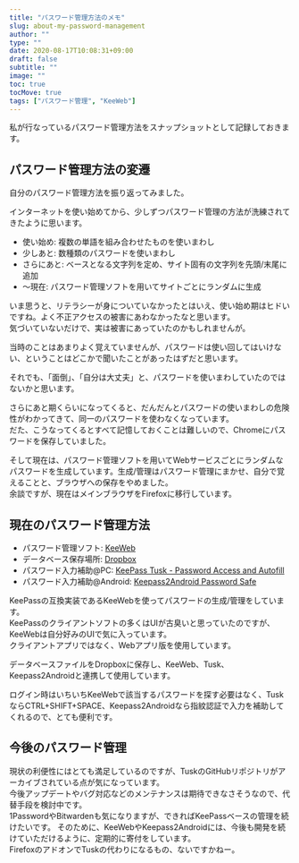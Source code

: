 ```yaml
---
title: "パスワード管理方法のメモ"
slug: about-my-password-management
author: ""
type: ""
date: 2020-08-17T10:08:31+09:00
draft: false
subtitle: ""
image: ""
toc: true
tocMove: true
tags: ["パスワード管理", "KeeWeb"]
---
```


私が行なっているパスワード管理方法をスナップショットとして記録しておきます。

## パスワード管理方法の変遷

自分のパスワード管理方法を振り返ってみました。  

インターネットを使い始めてから、少しずつパスワード管理の方法が洗練されてきたように思います。  

- 使い始め: 複数の単語を組み合わせたものを使いまわし
- 少しあと: 数種類のパスワードを使いまわし
- さらにあと: ベースとなる文字列を定め、サイト固有の文字列を先頭/末尾に追加
- 〜現在: パスワード管理ソフトを用いてサイトごとにランダムに生成


いま思うと、リテラシーが身についていなかったとはいえ、使い始め期はヒドいですね。よく不正アクセスの被害にあわなかったなと思います。  
気づいていないだけで、実は被害にあっていたのかもしれませんが。

当時のことはあまりよく覚えていませんが、パスワードは使い回してはいけない、ということはどこかで聞いたことがあったはずだと思います。  

それでも、「面倒」、「自分は大丈夫」と、パスワードを使いまわしていたのではないかと思います。  

さらにあと期くらいになってくると、だんだんとパスワードの使いまわしの危険性がわかってきて、同一のパスワードを使わなくなっています。  
だた、こうなってくるとすべて記憶しておくことは難しいので、Chromeにパスワードを保存していました。  

そして現在は、パスワード管理ソフトを用いてWebサービスごとにランダムなパスワードを生成しています。生成/管理はパスワード管理にまかせ、自分で覚えることと、ブラウザへの保存をやめました。  
余談ですが、現在はメインブラウザをFirefoxに移行しています。  

## 現在のパスワード管理方法

- パスワード管理ソフト: [KeeWeb](https://app.keeweb.info/)
- データベース保存場所: [Dropbox](https://www.dropbox.com)
- パスワード入力補助@PC: [KeePass Tusk - Password Access and Autofill](https://addons.mozilla.org/ja/firefox/addon/keepass-tusk/)
- パスワード入力補助@Android: [Keepass2Android Password Safe](https://play.google.com/store/apps/details?id=keepass2android.keepass2android&hl=ja_JP)

KeePassの互換実装であるKeeWebを使ってパスワードの生成/管理をしています。  
KeePassのクライアントソフトの多くはUIが古臭いと思っていたのですが、KeeWebは自分好みのUIで気に入っています。  
クライアントアプリではなく、Webアプリ版を使用しています。  

データベースファイルをDropboxに保存し、KeeWeb、Tusk、Keepass2Androidと連携して使用しています。  

ログイン時はいちいちKeeWebで該当するパスワードを探す必要はなく、TuskならCTRL+SHIFT+SPACE、Keepass2Androidなら指紋認証で入力を補助してくれるので、とても便利です。  

## 今後のパスワード管理

現状の利便性にはとても満足しているのですが、TuskのGitHubリポジトリがアーカイブされている点が気になっています。  
今後アップデートやバグ対応などのメンテナンスは期待できなさそうなので、代替手段を検討中です。  
1PasswordやBitwardenも気になりますが、できればKeePassベースの管理を続けたいです。
そのために、KeeWebやKeepass2Androidには、今後も開発を続けていただけるように、定期的に寄付をしています。  
FirefoxのアドオンでTuskの代わりになるもの、ないですかねー。  

